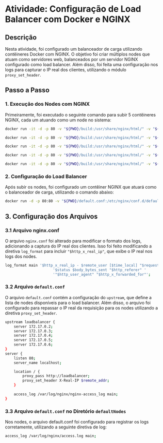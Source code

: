 <!-- Primeiro passo:
    Executar os comandos:
        docker run -it -d -p 80 -v "${PWD}/build:/usr/share/nginx/html/" -v "${PWD}/defaultNodes/default.conf:/etc/nginx/conf.d/default.conf" -v "${PWD}/nginx.conf:/etc/nginx/nginx.conf" --name node1 nginx:alpine
        docker run -it -d -p 80 -v "${PWD}/build:/usr/share/nginx/html/" -v "${PWD}/defaultNodes/default.conf:/etc/nginx/conf.d/default.conf" -v "${PWD}/nginx.conf:/etc/nginx/nginx.conf" --name node2 nginx:alpine
        docker run -it -d -p 80 -v "${PWD}/build:/usr/share/nginx/html/" -v "${PWD}/defaultNodes/default.conf:/etc/nginx/conf.d/default.conf" -v "${PWD}/nginx.conf:/etc/nginx/nginx.conf" --name node3 nginx:alpine
        docker run -it -d -p 80 -v "${PWD}/build:/usr/share/nginx/html/" -v "${PWD}/defaultNodes/default.conf:/etc/nginx/conf.d/default.conf" -v "${PWD}/nginx.conf:/etc/nginx/nginx.conf" --name node4 nginx:alpine
        docker run -it -d -p 80 -v "${PWD}/build:/usr/share/nginx/html/" -v "${PWD}/defaultNodes/default.conf:/etc/nginx/conf.d/default.conf" -v "${PWD}/nginx.conf:/etc/nginx/nginx.conf" --name node5 nginx:alpine
     depois execute o comando : 
        docker run -d -p 80:80 -v "${PWD}/default.conf:/etc/nginx/conf.d/default.conf" --name loadbalancer --hostname loadbalancer nginx:alpine

Arquivos:
    arquivo nginx.conf foi usado para alterar no log_format main, colocar como "$http_x_real_ip" para mostrar qual seria o ip que seria mostrado no log dos nodes, foi criado um .conf localmente para ser o subistituto do arquivo padrao do nginx

    arquivo default.conf ele configura o upstream, que seria a lista de nodes disponiveis no loadbalancer, ele tambem é configurado para repassar o ip real da requisição para os nodes usando o proxy_set_header X-Real-IP $remote_addr;

    asquico default.conf no diretorio defaultNodes:
        foi adicionado esse arquivo pois no default.conf dos nodes era necessario fazer uma alteração para registrar os logs corretos, usando access_log /var/log/nginx/access.log main;
         -->

# Atividade: Configuração de Load Balancer com Docker e NGINX

## Descrição
Nesta atividade, foi configurado um balanceador de carga utilizando contêineres Docker com NGINX. O objetivo foi criar múltiplos nodes que atuam como servidores web, balanceados por um servidor NGINX configurado como load balancer. Além disso, foi feita uma configuração nos logs para capturar o IP real dos clientes, utilizando o módulo `proxy_set_header`.

## Passo a Passo

### 1. Execução dos Nodes com NGINX
Primeiramente, foi executado o seguinte comando para subir 5 contêineres NGINX, cada um atuando como um node no sistema:

```bash
docker run -it -d -p 80 -v "${PWD}/build:/usr/share/nginx/html/" -v "${PWD}/defaultNodes/default.conf:/etc/nginx/conf.d/default.conf" -v "${PWD}/nginx.conf:/etc/nginx/nginx.conf" --name node1 nginx:alpine

docker run -it -d -p 80 -v "${PWD}/build:/usr/share/nginx/html/" -v "${PWD}/defaultNodes/default.conf:/etc/nginx/conf.d/default.conf" -v "${PWD}/nginx.conf:/etc/nginx/nginx.conf" --name node2 nginx:alpine

docker run -it -d -p 80 -v "${PWD}/build:/usr/share/nginx/html/" -v "${PWD}/defaultNodes/default.conf:/etc/nginx/conf.d/default.conf" -v "${PWD}/nginx.conf:/etc/nginx/nginx.conf" --name node3 nginx:alpine

docker run -it -d -p 80 -v "${PWD}/build:/usr/share/nginx/html/" -v "${PWD}/defaultNodes/default.conf:/etc/nginx/conf.d/default.conf" -v "${PWD}/nginx.conf:/etc/nginx/nginx.conf" --name node4 nginx:alpine

docker run -it -d -p 80 -v "${PWD}/build:/usr/share/nginx/html/" -v "${PWD}/defaultNodes/default.conf:/etc/nginx/conf.d/default.conf" -v "${PWD}/nginx.conf:/etc/nginx/nginx.conf" --name node5 nginx:alpine
```

### 2. Configuração do Load Balancer
Após subir os nodes, foi configurado um contêiner NGINX que atuará como o balanceador de carga, utilizando o comando abaixo:

```bash
docker run -d -p 80:80 -v "${PWD}/default.conf:/etc/nginx/conf.d/default.conf" --name loadbalancer --hostname loadbalancer nginx:alpine
```

## 3. Configuração dos Arquivos
### 3.1 Arquivo nginx.conf
O arquivo `nginx.conf` foi alterado para modificar o formato dos logs, adicionando a captura do IP real dos clientes. Isso foi feito modificando a diretiva `log_format` para incluir `"$http_x_real_ip"`, que exibe o IP real nos logs dos nodes.

```bash
log_format main '$http_x_real_ip - $remote_user [$time_local] "$request" '
                      '$status $body_bytes_sent "$http_referer" '
                      '"$http_user_agent" "$http_x_forwarded_for"';
```

### 3.2 Arquivo `default.conf`
O arquivo `default.conf` contém a configuração do `upstream`, que define a lista de nodes disponíveis para o load balancer. Além disso, o arquivo foi configurado para repassar o IP real da requisição para os nodes utilizando a diretiva `proxy_set_header`.

```bash
upstream loadbalancer {
    server 172.17.0.2;
    server 172.17.0.3;
    server 172.17.0.4;
    server 172.17.0.5;
    server 172.17.0.6;
}
server {
    listen 80;
    server_name localhost;

    location / {
        proxy_pass http://loadbalancer;
        proxy_set_header X-Real-IP $remote_addr;
    }
    
    access_log /var/log/nginx/nginx-access_log main;
}
```

### 3.3 Arquivo `default.conf` no Diretório `defaultNodes`
Nos nodes, o arquivo default.conf foi configurado para registrar os logs corretamente, utilizando a seguinte diretiva de log:

```bash
access_log /var/log/nginx/access.log main;
```